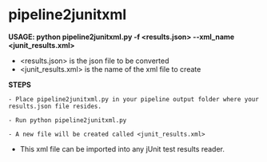 # pipeline2junitxml
<b>USAGE:  python pipeline2junitxml.py -f <results.json> --xml_name <junit_results.xml></b>
		
- <results.json> is the json file to be converted
- <junit_results.xml> is the name of the xml file to create


<b>STEPS</b>
	
	- Place pipeline2junitxml.py in your pipeline output folder where your results.json file resides.
	
	- Run python pipeline2junitxml.py

	- A new file will be created called <junit_results.xml>

- This xml file can be imported into any jUnit test results reader.
